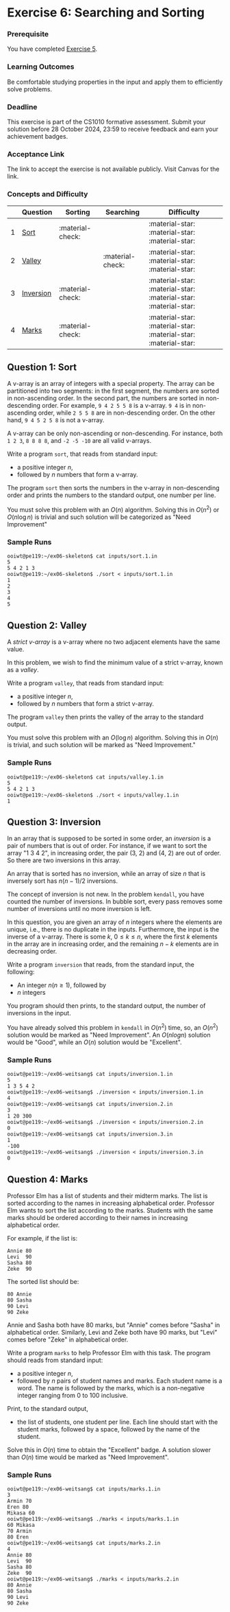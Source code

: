 # Exercise 6: Searching and Sorting

### Prerequisite

You have completed [Exercise 5](ex05.md). 

### Learning Outcomes

Be comfortable studying properties in the input and apply them to efficiently solve problems.

### Deadline

This exercise is part of the CS1010 formative assessment. Submit your solution before 28 October 2024, 23:59 to receive feedback and earn your achievement badges.

### Acceptance Link

The link to accept the exercise is not available publicly.  Visit Canvas for the link.

### Concepts and Difficulty

| | Question                  | Sorting          | Searching        | Difficulty     |
|-|---------------------------|------------------|------------------|----------------|
|1| [Sort](#question-1-sort)  | :material-check: |                  | :material-star: :material-star: :material-star: |
|2| [Valley](#question-2-valley)  |              | :material-check: | :material-star: :material-star: :material-star: |
|3| [Inversion](#question-3-inversion) | :material-check: |         | :material-star: :material-star: :material-star: :material-star: |
|4| [Marks](#question-4-marks) |  :material-check: |            | :material-star: :material-star: :material-star: :material-star: |

## Question 1: Sort

A v-array is an array of integers with a special property.  The array can be partitioned into two segments: in the first segment, the numbers are sorted in non-ascending order.  In the second part, the numbers are sorted in non-descending order.  For example, `9 4 2 5 5 8` is a v-array.  `9 4` is in non-ascending order, while `2 5 5 8` are in non-descending order.   On the other hand, `9 4 5 2 5 8` is not a v-array.  

A v-array can be only non-ascending or non-descending.  For instance, both `1 2 3`, `8 8 8 8`, and `-2 -5 -10` are all valid v-arrays.

Write a program `sort`, that reads from standard input:

- a positive integer $n$,
- followed by $n$ numbers that form a v-array.

The program `sort` then sorts the numbers in the v-array in non-descending order and prints the numbers to the standard output, one number per line.

You must solve this problem with an $O(n)$ algorithm.  Solving this in $O(n^2)$ or $O(n \log{n})$ is trivial and such solution will be categorized as "Need Improvement"

### Sample Runs

```
ooiwt@pe119:~/ex06-skeleton$ cat inputs/sort.1.in
5
5 4 2 1 3
ooiwt@pe119:~/ex06-skeleton$ ./sort < inputs/sort.1.in
1
2
3
4
5
```

## Question 2: Valley 

A _strict v-array_ is a v-array where no two adjacent elements have the same value.

In this problem, we wish to find the minimum value of a strict v-array, known as a _valley_.  

Write a program `valley`, that reads from standard input:

- a positive integer $n$,
- followed by $n$ numbers that form a strict v-array.

The program `valley` then prints the valley of the array to the standard output.

You must solve this problem with an $O(\log{n})$ algorithm.  Solving this in $O(n)$ is trivial, and such solution will be marked as "Need Improvement."

### Sample Runs

```
ooiwt@pe119:~/ex06-skeleton$ cat inputs/valley.1.in
5
5 4 2 1 3
ooiwt@pe119:~/ex06-skeleton$ ./sort < inputs/valley.1.in
1
```

## Question 3: Inversion

In an array that is supposed to be sorted in some order, an _inversion_ is a pair of numbers that is out of order.  For instance, if we want to sort the array "1 3 4 2", in increasing order, the pair (3, 2) and (4, 2) are out of order.  So there are two inversions in this array.  

An array that is sorted has no inversion, while an array of size $n$ that is inversely sort has $n(n-1)/2$ inversions.  

The concept of inversion is not new.  In the problem `kendall`, you have counted the number of inversions.  In bubble sort, every pass removes some number of inversions until no more inversion is left. 

In this question, you are given an array of $n$ integers where the elements are unique, i.e., there is no duplicate in the inputs.  Furthermore, the input is the inverse of a v-array.  There is some $k$, $0 \le k \le n$, where the first $k$ elements in the array are in increasing order, and the remaining $n - k$ elements are in decreasing order.

Write a program `inversion` that reads, from the standard input, the following:

- An integer $n (n \ge 1)$, followed by
- $n$ integers

You program should then prints, to the standard output, the number of inversions in the input.

You have already solved this problem in `kendall` in $O(n^2)$ time, so, an $O(n^2)$ solution would be marked as "Need Improvement".  An $O(n log n)$ solution would be "Good", while an $O(n)$ solution would be "Excellent".

### Sample Runs
```
ooiwt@pe119:~/ex06-weitsang$ cat inputs/inversion.1.in
5
1 3 5 4 2
ooiwt@pe119:~/ex06-weitsang$ ./inversion < inputs/inversion.1.in
4
ooiwt@pe119:~/ex06-weitsang$ cat inputs/inversion.2.in
3
1 20 300
ooiwt@pe119:~/ex06-weitsang$ ./inversion < inputs/inversion.2.in
0
ooiwt@pe119:~/ex06-weitsang$ cat inputs/inversion.3.in
1
-100
ooiwt@pe119:~/ex06-weitsang$ ./inversion < inputs/inversion.3.in
0
```

## Question 4: Marks

Professor Elm has a list of students and their midterm marks.  The list is sorted according to the names in increasing alphabetical order.  Professor Elm wants to sort the list according to the marks.  Students with the same marks should be ordered according to their names in increasing alphabetical order.

For example, if the list is:
```
Annie 80
Levi  90
Sasha 80
Zeke  90
```

The sorted list should be:
```
80 Annie
80 Sasha
90 Levi
90 Zeke
```

Annie and Sasha both have 80 marks, but "Annie" comes before "Sasha" in alphabetical order. Similarly, Levi and Zeke both have 90 marks, but "Levi" comes before "Zeke" in alphabetical order.

Write a program `marks` to help Professor Elm with this task.  The program should reads from standard input:

- a positive integer $n$,
- followed by $n$ pairs of student names and marks.  Each student name is a word.  The name is followed by the marks, which is a non-negative integer ranging from 0 to 100 inclusive.

Print, to the standard output, 

- the list of students, one student per line.  Each line should start with the student marks, followed by a space, followed by the name of the student.

Solve this in $O(n)$ time to obtain the "Excellent" badge.  A solution slower than $O(n)$ time would be marked as "Need Improvement". 

### Sample Runs
```
ooiwt@pe119:~/ex06-weitsang$ cat inputs/marks.1.in
3
Armin 70
Eren 80
Mikasa 60
ooiwt@pe119:~/ex06-weitsang$ ./marks < inputs/marks.1.in
60 Mikasa
70 Armin
80 Eren
ooiwt@pe119:~/ex06-weitsang$ cat inputs/marks.2.in
4
Annie 80
Levi  90
Sasha 80
Zeke  90
ooiwt@pe119:~/ex06-weitsang$ ./marks < inputs/marks.2.in
80 Annie
80 Sasha
90 Levi
90 Zeke
```
